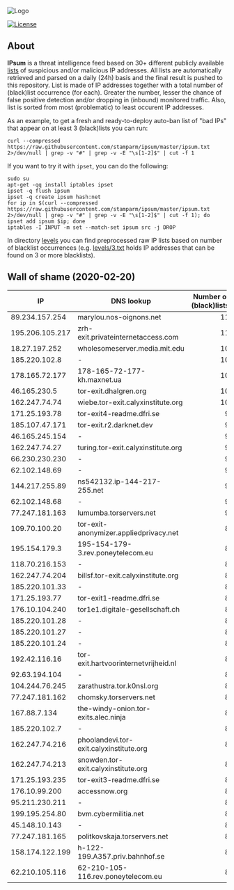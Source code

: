 ![Logo](https://i.imgur.com/PyKLAe7.png)

[![License](https://img.shields.io/badge/license-Public_domain-red.svg)](https://wiki.creativecommons.org/wiki/Public_domain)

About
----

**IPsum** is a threat intelligence feed based on 30+ different publicly available [lists](https://github.com/stamparm/maltrail) of suspicious and/or malicious IP addresses. All lists are automatically retrieved and parsed on a daily (24h) basis and the final result is pushed to this repository. List is made of IP addresses together with a total number of (black)list occurrence (for each). Greater the number, lesser the chance of false positive detection and/or dropping in (inbound) monitored traffic. Also, list is sorted from most (problematic) to least occurent IP addresses.

As an example, to get a fresh and ready-to-deploy auto-ban list of "bad IPs" that appear on at least 3 (black)lists you can run:

```
curl --compressed https://raw.githubusercontent.com/stamparm/ipsum/master/ipsum.txt 2>/dev/null | grep -v "#" | grep -v -E "\s[1-2]$" | cut -f 1
```

If you want to try it with `ipset`, you can do the following:

```
sudo su
apt-get -qq install iptables ipset
ipset -q flush ipsum
ipset -q create ipsum hash:net
for ip in $(curl --compressed https://raw.githubusercontent.com/stamparm/ipsum/master/ipsum.txt 2>/dev/null | grep -v "#" | grep -v -E "\s[1-2]$" | cut -f 1); do ipset add ipsum $ip; done
iptables -I INPUT -m set --match-set ipsum src -j DROP
```

In directory [levels](levels) you can find preprocessed raw IP lists based on number of blacklist occurrences (e.g. [levels/3.txt](levels/3.txt) holds IP addresses that can be found on 3 or more blacklists).

Wall of shame (2020-02-20)
----

|IP|DNS lookup|Number of (black)lists|
|---|---|--:|
89.234.157.254|marylou.nos-oignons.net|11
195.206.105.217|zrh-exit.privateinternetaccess.com|11
18.27.197.252|wholesomeserver.media.mit.edu|10
185.220.102.8|-|10
178.165.72.177|178-165-72-177-kh.maxnet.ua|10
46.165.230.5|tor-exit.dhalgren.org|10
162.247.74.74|wiebe.tor-exit.calyxinstitute.org|10
171.25.193.78|tor-exit4-readme.dfri.se|9
185.107.47.171|tor-exit.r2.darknet.dev|9
46.165.245.154|-|9
162.247.74.27|turing.tor-exit.calyxinstitute.org|9
66.230.230.230|-|9
62.102.148.69|-|9
144.217.255.89|ns542132.ip-144-217-255.net|9
62.102.148.68|-|9
77.247.181.163|lumumba.torservers.net|9
109.70.100.20|tor-exit-anonymizer.appliedprivacy.net|8
195.154.179.3|195-154-179-3.rev.poneytelecom.eu|8
118.70.216.153|-|8
162.247.74.204|billsf.tor-exit.calyxinstitute.org|8
185.220.101.33|-|8
171.25.193.77|tor-exit1-readme.dfri.se|8
176.10.104.240|tor1e1.digitale-gesellschaft.ch|8
185.220.101.28|-|8
185.220.101.27|-|8
185.220.101.24|-|8
192.42.116.16|tor-exit.hartvoorinternetvrijheid.nl|8
92.63.194.104|-|8
104.244.76.245|zarathustra.tor.k0nsl.org|8
77.247.181.162|chomsky.torservers.net|8
167.88.7.134|the-windy-onion.tor-exits.alec.ninja|8
185.220.102.7|-|8
162.247.74.216|phoolandevi.tor-exit.calyxinstitute.org|8
162.247.74.213|snowden.tor-exit.calyxinstitute.org|8
171.25.193.235|tor-exit3-readme.dfri.se|8
176.10.99.200|accessnow.org|8
95.211.230.211|-|8
199.195.254.80|bvm.cybermilitia.net|8
45.148.10.143|-|8
77.247.181.165|politkovskaja.torservers.net|8
158.174.122.199|h-122-199.A357.priv.bahnhof.se|8
62.210.105.116|62-210-105-116.rev.poneytelecom.eu|8
